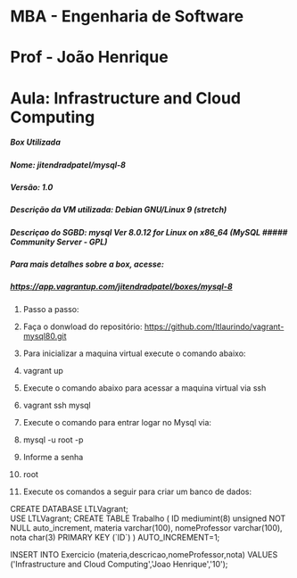 # MBA - Engenharia de Software
# Prof - João Henrique 
# Aula: Infrastructure and Cloud Computing


##### Box Utilizada
##### Nome: jitendradpatel/mysql-8

##### Versão: 1.0

##### Descrição da VM utilizada: Debian GNU/Linux 9 (stretch)

##### Descriçao do SGBD: mysql  Ver 8.0.12 for Linux on x86_64 (MySQL ##### Community Server - GPL)

##### Para mais detalhes sobre a box, acesse:
##### https://app.vagrantup.com/jitendradpatel/boxes/mysql-8

1. Passo a passo: 
2. Faça o donwload do repositório: https://github.com/ltlaurindo/vagrant-mysql80.git


3. Para inicializar a maquina virtual execute o comando abaixo:
4. vagrant up

5. Execute o comando abaixo para acessar a maquina virtual via ssh
6. vagrant ssh mysql

7. Execute o comando para entrar logar no Mysql via:
8. mysql -u root -p

9. Informe a senha
10. root

11. Execute os comandos a seguir para criar um banco de dados:


<p>CREATE DATABASE LTLVagrant;<br>
USE LTLVagrant;
CREATE TABLE Trabalho (
  ID mediumint(8) unsigned NOT NULL auto_increment, 
 materia varchar(100),
  nomeProfessor varchar(100),
  nota char(3)
  PRIMARY KEY (`ID`) 
 ) AUTO_INCREMENT=1;</p>


INSERT INTO Exercicio (materia,descricao,nomeProfessor,nota) VALUES ('Infrastructure and Cloud Computing','Joao Henrique','10');


